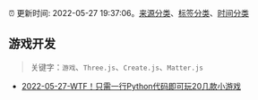 :alarm_clock: 更新时间: 2022-05-27 19:37:06。[来源分类](../README.md)、[标签分类](../TAGS.md)、[时间分类](../TIMELINE.md)

## 游戏开发


> 关键字：`游戏`、`Three.js`、`Create.js`、`Matter.js`



- [2022-05-27-WTF！只需一行Python代码即可玩20几款小游戏](https://toutiao.io/k/2odr80w) 